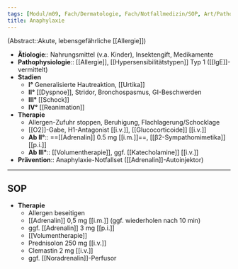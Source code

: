 ```yaml
---
tags: [Modul/m09, Fach/Dermatologie, Fach/Notfallmedizin/SOP, Art/Pathologie]
title: Anaphylaxie
---
```

(Abstract::Akute, lebensgefährliche [[Allergie]])
- **Ätiologie**:: Nahrungsmittel (v.a. Kinder), Insektengift, Medikamente
- **Pathophysiologie**:: [[Allergie]], [[Hypersensibilitätstypen]] Typ 1 ([[IgE]]-vermittelt)
- **Stadien**
	- **I°** Generalisierte Hautreaktion, [[Urtika]]
	- **II°** [[Dyspnoe]], Stridor, Bronchospasmus, GI-Beschwerden
	- **III°** [[Schock]]
	- **IV°** [[Reanimation]]
- **Therapie**
	- Allergen-Zufuhr stoppen, Beruhigung, Flachlagerung/Schocklage
	- [[O2]]-Gabe, H1-Antagonist [[i.v.]], [[Glucocorticoide]] [[i.v.]]
	- **Ab II°**:: ==[[Adrenalin]] 0.5 mg [[i.m.]]==, [[β2-Sympathomimetika]] [[p.i.]]
	- **Ab III°**:: [[Volumentherapie]], ggf. [[Katecholamine]] [[i.v.]]
- **Prävention**:: Anaphylaxie-Notfallset ([[Adrenalin]]-Autoinjektor)
---
## SOP
- **Therapie**
	- Allergen beseitigen
	- [[Adrenalin]] 0,5 mg [[i.m.]] (ggf. wiederholen nach 10 min)
	- ggf. [[Adrenalin]] 3 mg [[p.i.]]
	- [[Volumentherapie]]
	- Prednisolon 250 mg [[i.v.]]
	- Clemastin 2 mg [[i.v.]]
	- ggf. [[Noradrenalin]]-Perfusor